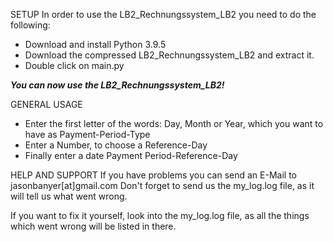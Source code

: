 SETUP
In order to use the LB2_Rechnungssystem_LB2 you need to do the following:
- Download and install Python 3.9.5
- Download the compressed LB2_Rechnungssystem_LB2 and extract it.
- Double click on main.py

***You can now use the LB2_Rechnungssystem_LB2!***


GENERAL USAGE
- Enter the first letter of the words: Day, Month or Year, which you want to have as Payment-Period-Type
- Enter a Number, to choose a Reference-Day
- Finally enter a date Payment Period-Reference-Day


HELP AND SUPPORT
If you have problems you can send an E-Mail to jasonbanyer[at]gmail.com
Don't forget to send us the my_log.log file, 
as it will tell us what went wrong.

If you want to fix it yourself, look into the my_log.log file, 
as all the things which went wrong will be listed in there.